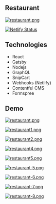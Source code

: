 ## Restaurant

[![restaurant.png](https://i.postimg.cc/dtTJcJMZ/restaurant.png)](https://maleo-restaurant.netlify.app/)

[![Netlify Status](https://api.netlify.com/api/v1/badges/6dca52c4-3106-4659-ba5e-8cfe43dee7ea/deploy-status)](https://app.netlify.com/sites/maleo-restaurant/deploys)

## Technologies

- React
- Gatsby
- Nodejs
- GraphQL
- SnipCart
- Webhooks (Netlify)
- Contentful CMS
- Formspree

## Demo

[![restaurant.png](https://i.postimg.cc/dtTJcJMZ/restaurant.png)](https://maleo-restaurant.netlify.app/)

[![restaurant1.png](https://i.postimg.cc/Gt6rT5Dp/restaurant1.png)](https://maleo-restaurant.netlify.app/)

[![restaurant2.png](https://i.postimg.cc/qBFpFzFd/restaurant2.png)](https://maleo-restaurant.netlify.app/)

[![restaurant4.png](https://i.postimg.cc/3NkYRTd6/restaurant4.png)](https://maleo-restaurant.netlify.app/)

[![restaurant5.png](https://i.postimg.cc/rmnqMmFx/restaurant5.png)](https://maleo-restaurant.netlify.app/)

[![restaurant-5.png](https://i.postimg.cc/k5DY5vpM/restaurant-5.png)](https://maleo-restaurant.netlify.app/)

[![restaurant-6.png](https://i.postimg.cc/HkYPqg0y/restaurant-6.png)](https://maleo-restaurant.netlify.app/)

[![restaurant-7.png](https://i.postimg.cc/rwfYcPgY/restaurant-7.png)](https://maleo-restaurant.netlify.app/)

[![restaurant-8.png](https://i.postimg.cc/28FK96WY/restaurant-8.png)](https://maleo-restaurant.netlify.app/)
